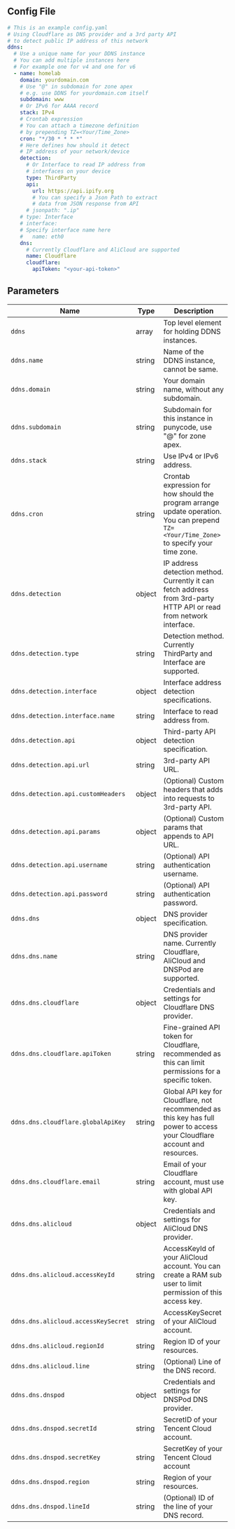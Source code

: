 ## Config File

```yaml
# This is an example config.yaml
# Using Cloudflare as DNS provider and a 3rd party API
# to detect public IP address of this network
ddns:
  # Use a unique name for your DDNS instance
  # You can add multiple instances here
  # For example one for v4 and one for v6
  - name: homelab
    domain: yourdomain.com
    # Use "@" in subdomain for zone apex
    # e.g. use DDNS for yourdomain.com itself
    subdomain: www
    # Or IPv6 for AAAA record
    stack: IPv4
    # Crontab expression
    # You can attach a timezone definition
    # by prepending TZ=<Your/Time_Zone>
    cron: "*/30 * * * *"
    # Here defines how should it detect
    # IP address of your network/device
    detection:
      # Or Interface to read IP address from
      # interfaces on your device
      type: ThirdParty
      api:
        url: https://api.ipify.org
        # You can specify a Json Path to extract
        # data from JSON response from API
      # jsonpath: ".ip"
    # type: Interface
    # interface:
    # Specify interface name here
    #   name: eth0
    dns:
      # Currently Cloudflare and AliCloud are supported
      name: Cloudflare
      cloudflare:
        apiToken: "<your-api-token>"
```

## Parameters

| Name                                | Type   | Description                                                                                                                              |
|-------------------------------------|--------|------------------------------------------------------------------------------------------------------------------------------------------|
| `ddns`                              | array  | Top level element for holding DDNS instances.                                                                                            |
| `ddns.name`                         | string | Name of the DDNS instance, cannot be same.                                                                                               |
| `ddns.domain`                       | string | Your domain name, without any subdomain.                                                                                                 |
| `ddns.subdomain`                    | string | Subdomain for this instance in punycode, use "@" for zone apex.                                                                          |
| `ddns.stack`                        | string | Use IPv4 or IPv6 address.                                                                                                                |
| `ddns.cron`                         | string | Crontab expression for how should the program arrange update operation. You can prepend `TZ=<Your/Time_Zone>` to specify your time zone. |
| `ddns.detection`                    | object | IP address detection method. Currently it can fetch address from 3rd-party HTTP API or read from network interface.                      |
| `ddns.detection.type`               | string | Detection method. Currently ThirdParty and Interface are supported.                                                                      |
| `ddns.detection.interface`          | object | Interface address detection specifications.                                                                                              |
| `ddns.detection.interface.name`     | string | Interface to read address from.                                                                                                          |
| `ddns.detection.api`                | object | Third-party API detection specification.                                                                                                 |
| `ddns.detection.api.url`            | string | 3rd-party API URL.                                                                                                                       |
| `ddns.detection.api.customHeaders`  | object | (Optional) Custom headers that adds into requests to 3rd-party API.                                                                      |
| `ddns.detection.api.params`         | object | (Optional) Custom params that appends to API URL.                                                                                        |
| `ddns.detection.api.username`       | string | (Optional) API authentication username.                                                                                                  |
| `ddns.detection.api.password`       | string | (Optional) API authentication password.                                                                                                  |
| `ddns.dns`                          | object | DNS provider specification.                                                                                                              |
| `ddns.dns.name`                     | string | DNS provider name. Currently Cloudflare, AliCloud and DNSPod are supported.                                                              |
| `ddns.dns.cloudflare`               | object | Credentials and settings for Cloudflare DNS provider.                                                                                    |
| `ddns.dns.cloudflare.apiToken`      | string | Fine-grained API token for Cloudflare, recommended as this can limit permissions for a specific token.                                   |
| `ddns.dns.cloudflare.globalApiKey`  | string | Global API key for Cloudflare, not recommended as this key has full power to access your Cloudflare account and resources.               |
| `ddns.dns.cloudflare.email`         | string | Email of your Cloudflare account, must use with global API key.                                                                          |
| `ddns.dns.alicloud`                 | object | Credentials and settings for AliCloud DNS provider.                                                                                      |
| `ddns.dns.alicloud.accessKeyId`     | string | AccessKeyId of your AliCloud account. You can create a RAM sub user to limit permission of this access key.                              |
| `ddns.dns.alicloud.accessKeySecret` | string | AccessKeySecret of your AliCloud account.                                                                                                |
| `ddns.dns.alicloud.regionId`        | string | Region ID of your resources.                                                                                                             |
| `ddns.dns.alicloud.line`            | string | (Optional) Line of the DNS record.                                                                                                       |
| `ddns.dns.dnspod`                   | object | Credentials and settings for DNSPod DNS provider.                                                                                        |
| `ddns.dns.dnspod.secretId`          | string | SecretID of your Tencent Cloud account.                                                                                                  |
| `ddns.dns.dnspod.secretKey`         | string | SecretKey of your Tencent Cloud account                                                                                                  |
| `ddns.dns.dnspod.region`            | string | Region of your resources.                                                                                                                |
| `ddns.dns.dnspod.lineId`            | string | (Optional) ID of the line of your DNS record.                                                                                            |
